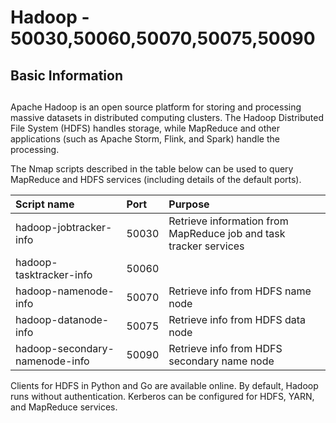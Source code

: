 # Hadoop - 50030,50060,50070,50075,50090

## **Basic Information** <a id="basic-information"></a>

##  <a id="basic-information"></a>

Apache Hadoop is an open source platform for storing and processing massive datasets in distributed computing clusters. The Hadoop Distributed File System \(HDFS\) handles storage, while MapReduce and other applications \(such as Apache Storm, Flink, and Spark\) handle the processing.

The Nmap scripts described in the table below can be used to query MapReduce and HDFS services \(including details of the default ports\). 

| **Script name** | **Port** | **Purpose** |
| :--- | :--- | :--- |
| hadoop-jobtracker-info | 50030 | Retrieve information from MapReduce job and task tracker services |
| hadoop-tasktracker-info | 50060 | ​ |
| hadoop-namenode-info | 50070 | Retrieve info from HDFS name node |
| hadoop-datanode-info | 50075 | Retrieve info from HDFS data node |
| hadoop-secondary-namenode-info | 50090 | Retrieve info from HDFS secondary name node |

Clients for HDFS in Python and Go are available online. By default, Hadoop runs without authentication. Kerberos can be configured for HDFS, YARN, and MapReduce services.

